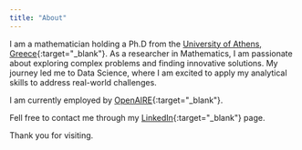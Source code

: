```yaml
---
title: "About"
---
```

I am a mathematician holding a Ph.D from the [University of Athens, Greece](https://en.math.uoa.gr){:target="_blank"}. As a researcher in Mathematics, I am passionate about exploring complex problems and finding innovative solutions. My journey led me to Data Science, where I am excited to apply my analytical skills to address real-world challenges. 

I am currently employed by [OpenAIRE](https://www.openaire.eu){:target="_blank"}.

Fell free to contact me through my [LinkedIn](https://www.linkedin.com/in/myrto-kallipoliti-212716146/){:target="_blank"} page.

Thank you for visiting.




